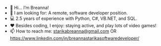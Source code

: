 - 👋 Hi... I’m Breanna!
- 👀 I am looking for: A remote, software developer position.
- 💻 2.5 years of experience with Python, C#, VB.NET, and SQL.
- ❤️ Besides coding, I enjoy: staying active, and play lots of video games!
- 📫 How to reach me: starikabreanna@gmail.com OR https://www.linkedin.com/in/breannastarikasoftwaredeveloper/

<!---
bstarika/bstarika is a ✨ special ✨ repository because its `README.md` (this file) appears on your GitHub profile.
You can click the Preview link to take a look at your changes.
--->
